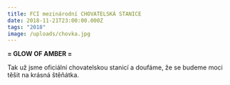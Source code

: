 ```yaml
---
title: FCI mezinárodní CHOVATELSKÁ STANICE
date: 2018-11-21T23:00:00.000Z
tags: "2018"
image: /uploads/chovka.jpg
---
```

**\= GLOW OF AMBER =**

Tak už jsme oficiální chovatelskou stanicí a doufáme, že se budeme moci těšit na krásná štěňátka.